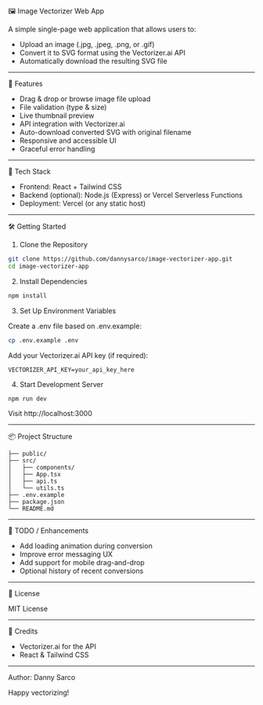 🖼️ Image Vectorizer Web App

A simple single-page web application that allows users to:
- Upload an image (.jpg, .jpeg, .png, or .gif)
- Convert it to SVG format using the Vectorizer.ai API
- Automatically download the resulting SVG file

---

🚀 Features
- Drag & drop or browse image file upload
- File validation (type & size)
- Live thumbnail preview
- API integration with Vectorizer.ai
- Auto-download converted SVG with original filename
- Responsive and accessible UI
- Graceful error handling

---

🧰 Tech Stack
- Frontend: React + Tailwind CSS
- Backend (optional): Node.js (Express) or Vercel Serverless Functions
- Deployment: Vercel (or any static host)

---

🛠️ Getting Started

1. Clone the Repository

```bash
git clone https://github.com/dannysarco/image-vectorizer-app.git
cd image-vectorizer-app
```

2. Install Dependencies

```bash
npm install
```

3. Set Up Environment Variables

Create a .env file based on .env.example:

```bash
cp .env.example .env
```

Add your Vectorizer.ai API key (if required):

```
VECTORIZER_API_KEY=your_api_key_here
```

4. Start Development Server

```bash
npm run dev
```

Visit http://localhost:3000

---

📦 Project Structure

```
├── public/
├── src/
│   ├── components/
│   ├── App.tsx
│   ├── api.ts
│   └── utils.ts
├── .env.example
├── package.json
└── README.md
```


---

🧪 TODO / Enhancements
- Add loading animation during conversion
- Improve error messaging UX
- Add support for mobile drag-and-drop
- Optional history of recent conversions

---

📄 License

MIT License

---

🙏 Credits
- Vectorizer.ai for the API
- React & Tailwind CSS

---

Author: Danny Sarco

Happy vectorizing!
